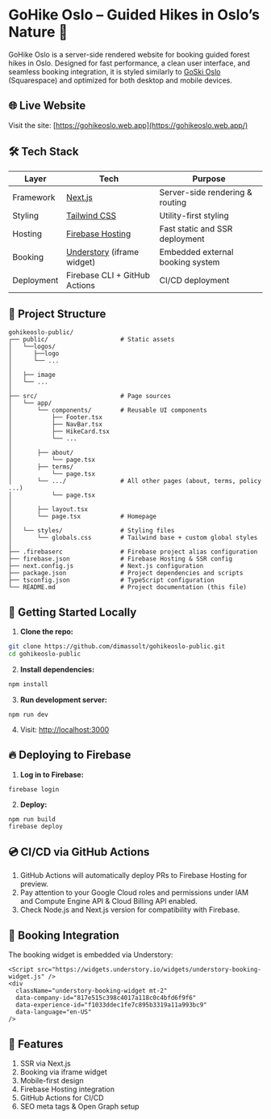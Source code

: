 # GoHike Oslo – Guided Hikes in Oslo’s Nature 🌲

GoHike Oslo is a server-side rendered website for booking guided forest hikes in Oslo. Designed for fast performance, a clean user interface, and seamless booking integration, it is styled similarly to [GoSki Oslo](https://en.osloskikurs.no) (Squarespace) and optimized for both desktop and mobile devices.

## 🌐 Live Website

Visit the site: [https://gohikeoslo.web.app](https://gohikeoslo.web.app/)

## 🛠 Tech Stack

| Layer       | Tech                          | Purpose                              |
|-------------|-------------------------------|--------------------------------------|
| Framework   | [Next.js](https://nextjs.org) | Server-side rendering & routing      |
| Styling     | [Tailwind CSS](https://tailwindcss.com) | Utility-first styling         |
| Hosting     | [Firebase Hosting](https://firebase.google.com/docs/hosting) | Fast static and SSR deployment |
| Booking     | [Understory](https://understory.io) (iframe widget) | Embedded external booking system |
| Deployment  | Firebase CLI + GitHub Actions | CI/CD deployment                     |

## 📁 Project Structure

```
gohikeoslo-public/
┌── public/                    # Static assets
│   └──logos/
│      ├──logo
│      └── ...
│
│   ├── image  
│   └── ...
│
├── src/                       # Page sources
│   └── app/
│       └── components/        # Reusable UI components
│           ├── Footer.tsx
│           ├── NavBar.tsx
│           ├── HikeCard.tsx
│           └── ...
│
│       ├── about/             
│           └── page.tsx
│       ├── terms/             
│           └── page.tsx 
│       └── .../               # All other pages (about, terms, policy ...)
│           └── page.tsx 
│
│       ├── layout.tsx
│       └── page.tsx           # Homepage
│
│   └── styles/                # Styling files
│       └── globals.css        # Tailwind base + custom global styles
│
├── .firebaserc                # Firebase project alias configuration
├── firebase.json              # Firebase Hosting & SSR config
├── next.config.js             # Next.js configuration
├── package.json               # Project dependencies and scripts
├── tsconfig.json              # TypeScript configuration
└── README.md                  # Project documentation (this file)
```
## 🚀 Getting Started Locally

1. **Clone the repo:**
```bash
git clone https://github.com/dimassolt/gohikeoslo-public.git
cd gohikeoslo-public
```
2. **Install dependencies:**
```bash
npm install
```
3. **Run development server:**
```
npm run dev
```
4. Visit: [http://localhost:3000](http://localhost:3000)

## 🔥 Deploying to Firebase

1. **Log in to Firebase:**
```
firebase login
```
2. **Deploy:**
```
npm run build
firebase deploy
```

## 💿 CI/CD via GitHub Actions

1. GitHub Actions will automatically deploy PRs to Firebase Hosting for preview.
2. Pay attention to your Google Cloud roles and permissions under IAM and Compute Engine API & Cloud Billing API enabled.
3. Check Node.js and Next.js version for compatibility with Firebase.

## 📅 Booking Integration
The booking widget is embedded via Understory:
```
<Script src="https://widgets.understory.io/widgets/understory-booking-widget.js" />
<div
  className="understory-booking-widget mt-2"
  data-company-id="817e515c398c4017a118c0c4bfd6f9f6"
  data-experience-id="f1033ddec1fe7c895b3319a11a993bc9"
  data-language="en-US"
/>
```
## 🧭 Features
1. SSR via Next.js
2. Booking via iframe widget
3. Mobile-first design
4. Firebase Hosting integration
5. GitHub Actions for CI/CD
6. SEO meta tags & Open Graph setup
